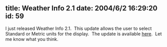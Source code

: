 title: Weather Info 2.1
date: 2004/6/2 16:29:20
id: 59
---
I just released Weather Info 2.1.  This update allows the user to select Standard or Metric units for the display.  The update is available [here](otherprojects.htm).  Let me know what you think.